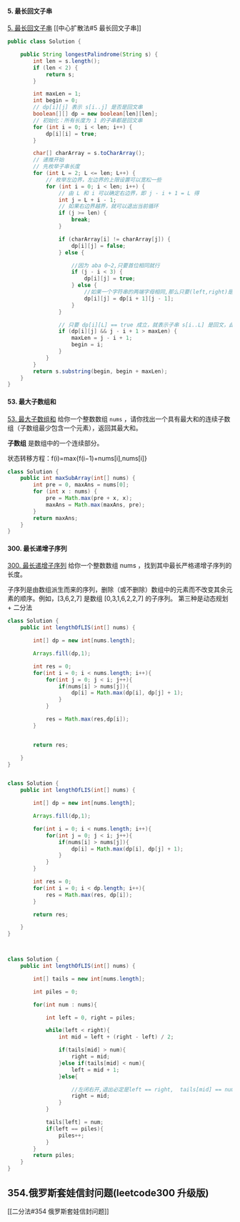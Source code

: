 #### 5. 最长回文子串
[5. 最长回文子串](https://leetcode-cn.com/problems/longest-palindromic-substring/)
[[中心扩散法#5 最长回文子串]]
```java
public class Solution {

    public String longestPalindrome(String s) {
        int len = s.length();
        if (len < 2) {
            return s;
        }

        int maxLen = 1;
        int begin = 0;
        // dp[i][j] 表示 s[i..j] 是否是回文串
        boolean[][] dp = new boolean[len][len];
        // 初始化：所有长度为 1 的子串都是回文串
        for (int i = 0; i < len; i++) {
            dp[i][i] = true;
        }

        char[] charArray = s.toCharArray();
        // 递推开始
        // 先枚举子串长度
        for (int L = 2; L <= len; L++) {
            // 枚举左边界，左边界的上限设置可以宽松一些
            for (int i = 0; i < len; i++) {
                // 由 L 和 i 可以确定右边界，即 j - i + 1 = L 得
                int j = L + i - 1;
                // 如果右边界越界，就可以退出当前循环
                if (j >= len) {
                    break;
                }

                if (charArray[i] != charArray[j]) {
                    dp[i][j] = false;
                } else {

                    //因为 aba 0~2,只要首位相同就行
                    if (j - i < 3) {
                        dp[i][j] = true;
                    } else {
                        //如果一个字符串的两端字母相同,那么只要(left,right)是true,[left,right]就是回文
                        dp[i][j] = dp[i + 1][j - 1];
                    }
                }

                // 只要 dp[i][L] == true 成立，就表示子串 s[i..L] 是回文，此时记录回文长度和起始位置
                if (dp[i][j] && j - i + 1 > maxLen) {
                    maxLen = j - i + 1;
                    begin = i;
                }
            }
        }
        return s.substring(begin, begin + maxLen);
    }
}
```



#### 53. 最大子数组和
[53. 最大子数组和](https://leetcode-cn.com/problems/maximum-subarray/)
给你一个整数数组 `nums` ，请你找出一个具有最大和的连续子数组（子数组最少包含一个元素），返回其最大和。

**子数组** 是数组中的一个连续部分。

状态转移方程：f(i)=max{f(i−1)+nums[i],nums[i]}
```java
class Solution {
    public int maxSubArray(int[] nums) {
        int pre = 0, maxAns = nums[0];
        for (int x : nums) {
            pre = Math.max(pre + x, x);
            maxAns = Math.max(maxAns, pre);
        }
        return maxAns;
    }
}
```
#### 300. 最长递增子序列
[300. 最长递增子序列](https://leetcode-cn.com/problems/longest-increasing-subsequence/)
给你一个整数数组 nums ，找到其中最长严格递增子序列的长度。

子序列是由数组派生而来的序列，删除（或不删除）数组中的元素而不改变其余元素的顺序。例如，[3,6,2,7] 是数组 [0,3,1,6,2,2,7] 的子序列。
第三种是动态规划 + 二分法

```java
class Solution {
    public int lengthOfLIS(int[] nums) {

        int[] dp = new int[nums.length];

        Arrays.fill(dp,1);

        int res = 0;
        for(int i = 0; i < nums.length; i++){
            for(int j = 0; j < i; j++){
                if(nums[i] > nums[j]){
                    dp[i] = Math.max(dp[i], dp[j] + 1);
                }
            }

            res = Math.max(res,dp[i]);
        }


        return res;

    }
}


class Solution {
    public int lengthOfLIS(int[] nums) {

        int[] dp = new int[nums.length];

        Arrays.fill(dp,1);

        for(int i = 0; i < nums.length; i++){
            for(int j = 0; j < i; j++){
                if(nums[i] > nums[j]){
                    dp[i] = Math.max(dp[i], dp[j] + 1);
                }
            }
        }

        int res = 0;
        for(int i = 0; i < dp.length; i++){
            res = Math.max(res, dp[i]);
        }

        return res;

    }
}



class Solution {
    public int lengthOfLIS(int[] nums) {

        int[] tails = new int[nums.length];

        int piles = 0;

        for(int num : nums){

            int left = 0, right = piles;

            while(left < right){
                int mid = left + (right - left) / 2;

                if(tails[mid] > num){
                    right = mid;
                }else if(tails[mid] < num){
                    left = mid + 1;
                }else{

                    //左闭右开,退出必定是left == right,  tails[mid] == num,收缩右边界, right = mid,若刚好mid 的值为right,这意味着在[left,right)取得的值都是小于 num,所以最后就是[ 不断往 ) 靠拢,直到left == right 退出为止
                    right = mid;
                }
            }

            tails[left] = num;
            if(left == piles){
                piles++;
            }
        }
        return piles;
    }
}
```
## 354.俄罗斯套娃信封问题(leetcode300 升级版)
[[二分法#354 俄罗斯套娃信封问题]]